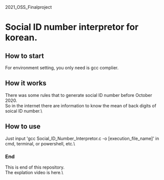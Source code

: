 2021_OSS_Finalproject

# Social ID number interpretor for korean.

## How to start
For environment setting, you only need is gcc complier.

## How it works
There was some rules that to generate social ID number before October 2020.\
So in the internet there are information to know the mean of back digits of soical ID number.\

## How to use
Just input 'gcc Social_ID_Number_Interpretor.c -o [execution_file_name]' in cmd, terminal, or powershell, etc.\

### End
This is end of this repository.\
The explation video is here.\
